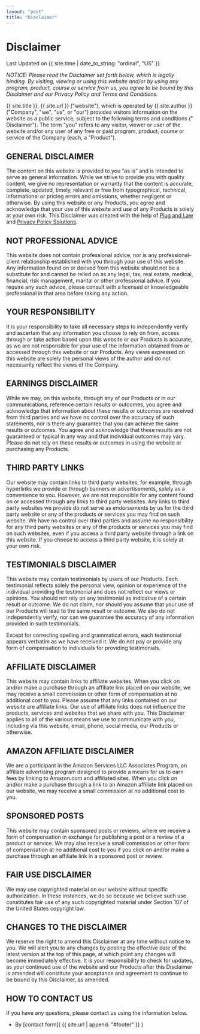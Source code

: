 ```yaml
---
layout: "post"
title: "Disclaimer"
---
```


# Disclaimer

Last Updated on {{ site.time | date_to_string: "ordinal", "US" }}

*NOTICE: Please read the Disclaimer set forth below, which is legally binding. By visiting, viewing or using this
website and/or by using any program, product, course or service from us, you agree to be bound by this Disclaimer and
our Privacy Policy and Terms and Conditions.*

{{ site.title }}, {{ site.url }} ("website"), which is operated by {{ site.author }} ("Company", "we", "us", or "our")
provides visitors information on the website as a public service, subject to the following terms and conditions ("
Disclaimer"). The term "you" refers to any visitor, viewer or user of the website and/or any user of any free or paid
program, product, course or service of the Company (each, a "Product").

## GENERAL DISCLAIMER

The content on this website is provided to you “as is” and is intended to serve as general information. While we strive
to provide you with quality content, we give no representation or warranty that the content is accurate, complete,
updated, timely, relevant or free from typographical, technical, informational or pricing errors and omissions, whether
negligent or otherwise. By using this website or any Products, you agree and acknowledge that your use of this website
and use of any Products is solely at your own risk. This Disclaimer was created with the help
of [Plug and Law](https://plugandlaw.com/privacy-policy-generator)
and [Privacy Policy Solutions](https://privacypolicysolutions.com).

## NOT PROFESSIONAL ADVICE

This website does not contain professional advice, nor is any professional-client relationship established with you
through your use of this website. Any information found on or derived from this website should not be a substitute for
and cannot be relied on as any legal, tax, real estate, medical, financial, risk management, marital or other
professional advice. If you require any such advice, please consult with a licensed or knowledgeable professional in
that area before taking any action.

## YOUR RESPONSIBILITY

It is your responsibility to take all necessary steps to independently verify and ascertain that any information you
choose to rely on from, access through or take action based upon this website or our Products is accurate, as we are not
responsible for your use of the information obtained from or accessed through this website or our Products. Any views
expressed on this website are solely the personal views of the author and do not necessarily reflect the views of the
Company.

## EARNINGS DISCLAIMER

While we may, on this website, through any of our Products or in our communications, reference certain results or
outcomes, you agree and acknowledge that information about these results or outcomes are received from third parties and
we have no control over the accuracy of such statements, nor is there any guarantee that you can achieve the same
results or outcomes. You agree and acknowledge that these results are not guaranteed or typical in any way and that
individual outcomes may vary. Please do not rely on these results or outcomes in using the website or purchasing any
Products.

## THIRD PARTY LINKS

Our website may contain links to third party websites, for example, through hyperlinks we provide or through banners or
advertisements, solely as a convenience to you. However, we are not responsible for any content found on or accessed
through any links to third party websites. Any links to third party websites we provide do not serve as endorsements by
us for the third party website or any of the products or services you may find on such website. We have no control over
third parties and assume no responsibility for any third party websites or any of the products or services you may find
on such websites, even if you access a third party website through a link on this website. If you choose to access a
third party website, it is solely at your own risk.

## TESTIMONIALS DISCLAIMER

This website may contain testimonials by users of our Products. Each testimonial reflects solely the personal view,
opinion or experience of the individual providing the testimonial and does not reflect our views or opinions. You should
not rely on any testimonial as indicative of a certain result or outcome. We do not claim, nor should you assume that
your use of our Products will lead to the same result or outcome. We also do not independently verify, nor can we
guarantee the accuracy of any information provided in such testimonials.

Except for correcting spelling and grammatical errors, each testimonial appears verbatim as we have received it. We do
not pay or provide any form of compensation to individuals for providing testimonials.

## AFFILIATE DISCLAIMER

This website may contain links to affiliate websites. When you click on and/or make a purchase through an affiliate link
placed on our website, we may receive a small commission or other form of compensation at no additional cost to you.
Please assume that any links contained on our website are affiliate links. Our use of affiliate links does not influence
the products, services and websites that we share with you. This Disclaimer applies to all of the various means we use
to communicate with you, including via this website, email, phone, social media, our Products or otherwise.

## AMAZON AFFILIATE DISCLAIMER

We are a participant in the Amazon Services LLC Associates Program, an affiliate advertising program designed to provide
a means for us to earn fees by linking to Amazon.com and affiliated sites. When you click on and/or make a purchase
through a link to an Amazon affiliate link placed on our website, we may receive a small commission at no additional
cost to you.

## SPONSORED POSTS

This website may contain sponsored posts or reviews, where we receive a form of compensation in exchange for publishing
a post or a review of a product or service. We may also receive a small commission or other form of compensation at no
additional cost to you if you click on and/or make a purchase through an affiliate link in a sponsored post or review.

## FAIR USE DISCLAIMER

We may use copyrighted material on our website without specific authorization. In these instances, we do so because we
believe such use constitutes fair use of any such copyrighted material under Section 107 of the United States copyright
law.

## CHANGES TO THE DISCLAIMER

We reserve the right to amend this Disclaimer at any time without notice to you. We will alert you to any changes by
posting the effective date of the latest version at the top of this page, at which point any changes will become
immediately effective. It is your responsibility to check for updates, as your continued use of the website and our
Products after this Disclaimer is amended will constitute your acceptance and agreement to continue to be bound by this
Disclaimer, as amended.

## HOW TO CONTACT US

If you have any questions, please contact us using the information below.

- By [contact form]( {{ site.url | append: "#footer" }} )
